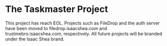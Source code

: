 # The Taskmaster Project
This project has reach EOL. Projects such as FileDrop and the auth server have been moved to filedrop.isaacshea.com and trustmebro.isaacshea.com, respectively. All future projects will be branded under the Isaac Shea brand.
